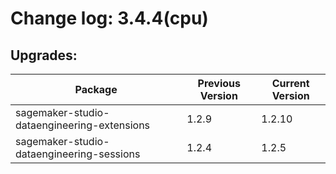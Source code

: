 # Change log: 3.4.4(cpu)

## Upgrades: 

Package | Previous Version | Current Version
---|---|---
sagemaker-studio-dataengineering-extensions|1.2.9|1.2.10
sagemaker-studio-dataengineering-sessions|1.2.4|1.2.5
